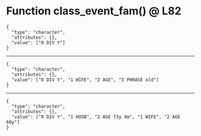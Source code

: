 # Function class_event_fam() @ L82

    {
      "type": "character",
      "attributes": {},
      "value": ["0 DIV Y"]
    }

---

    {
      "type": "character",
      "attributes": {},
      "value": ["0 DIV Y", "1 WIFE", "2 AGE", "3 PHRASE old"]
    }

---

    {
      "type": "character",
      "attributes": {},
      "value": ["0 DIV Y", "1 HUSB", "2 AGE 73y 4m", "1 WIFE", "2 AGE 60y"]
    }


